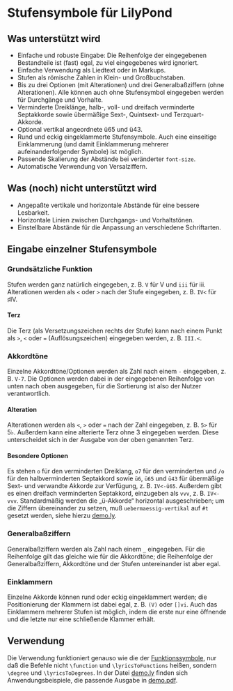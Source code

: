 Stufensymbole für LilyPond
==========================

Was unterstützt wird
--------------------
* Einfache und robuste Eingabe: Die Reihenfolge der eingegebenen Bestandteile ist (fast) egal, zu viel eingegebenes wird ignoriert.
* Einfache Verwendung als Liedtext oder in Markups.
* Stufen als römische Zahlen in Klein- und Großbuchstaben.
* Bis zu drei Optionen (mit Alterationen) und drei Generalbaßziffern (ohne Alterationen). Alle können auch ohne Stufensymbol eingegeben werden für Durchgänge und Vorhalte.
* Verminderte Dreiklänge, halb-, voll- und dreifach verminderte Septakkorde sowie übermäßige Sext-, Quintsext- und Terzquart-Akkorde.
* Optional vertikal angeordnete ü65 und ü43.
* Rund und eckig eingeklammerte Stufensymbole. Auch eine einseitige Einklammerung (und damit Einklammerung mehrerer aufeinanderfolgender Symbole) ist möglich.
* Passende Skalierung der Abstände bei veränderter `font-size`.
* Automatische Verwendung von Versalziffern.

Was (noch) nicht unterstützt wird
---------------------------------
* Angepaßte vertikale und horizontale Abstände für eine bessere Lesbarkeit.
* Horizontale Linien zwischen Durchgangs- und Vorhaltstönen.
* Einstellbare Abstände für die Anpassung an verschiedene Schriftarten.

Eingabe einzelner Stufensymbole
----------------------------------
### Grundsätzliche Funktion
Stufen werden ganz natürlich eingegeben, z. B. `V` für V und `iii` für iii. Alterationen werden als `<` oder `>` nach der Stufe eingegeben, z. B. `IV<` für ♯IV.
#### Terz
Die Terz (als Versetzungszeichen rechts der Stufe) kann nach einem Punkt als `>`, `<` oder `=` (Auflösungszeichen) eingegeben werden, z. B. `III.<`.
### Akkordtöne
Einzelne Akkordtöne/Optionen werden als Zahl nach einem `-` eingegeben, z. B. `V-7`. Die Optionen werden dabei in der eingegebenen Reihenfolge von unten nach oben ausgegeben, für die Sortierung ist also der Nutzer verantwortlich.
#### Alteration
Alterationen werden als `<`, `>` oder `=` nach der Zahl eingegeben, z. B. `5>` für 5♭. Außerdem kann eine alterierte Terz ohne 3 eingegeben werden. Diese unterscheidet sich in der Ausgabe von der oben genannten Terz.
#### Besondere Optionen
Es stehen `o` für den verminderten Dreiklang, `o7` für den verminderten und `/o` für den halbverminderten Septakkord sowie `ü6`, `ü65` und `ü43` für übermäßige Sext- und verwandte Akkorde zur Verfügung, z. B. `IV<-ü65`. Außerdem gibt es einen dreifach verminderten Septakkord, einzugeben als `vvv`, z. B. `IV<-vvv`. Standardmäßig werden die „ü-Akkorde“ horizontal ausgeschrieben; um die Ziffern übereinander zu setzen, muß `uebermaessig-vertikal` auf `#t` gesetzt werden, siehe hierzu [demo.ly](demo.ly).
### Generalbaßziffern
Generalbaßziffern werden als Zahl nach einem `_` eingegeben. Für die Reihenfolge gilt das gleiche wie für die Akkordtöne; die Reihenfolge der Generalbaßziffern, Akkordtöne und der Stufen untereinander ist aber egal.
### Einklammern
Einzelne Akkorde können rund oder eckig eingeklammert werden; die Positionierung der Klammern ist dabei egal, z. B. `(V)` oder `[]vi`. Auch das Einklammern mehrerer Stufen ist möglich, indem die erste nur eine öffnende und die letzte nur eine schließende Klammer erhält.

Verwendung
----------
Die Verwendung funktioniert genauso wie die der [Funktionssymbole](README-Funktionen.md), nur daß die Befehle nicht `\function` und `\lyricsToFunctions` heißen, sondern `\degree` und `\lyricsToDegrees`. In der Datei [demo.ly](demo.ly) finden sich Anwendungsbeispiele, die passende Ausgabe in [demo.pdf](demo.pdf).
